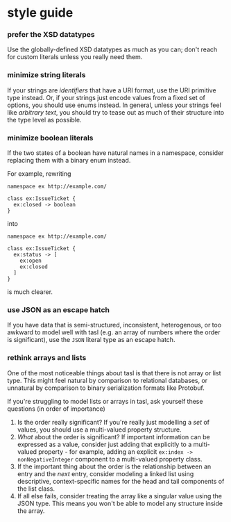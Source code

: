 # style guide

### **prefer the XSD datatypes**

Use the globally-defined XSD datatypes as much as you can; don't reach for custom literals unless you really need them.

### **minimize string literals**

If your strings are _identifiers_ that have a URI format, use the URI primitive type instead. Or, if your strings just encode values from a fixed set of options, you should use enums instead. In general, unless your strings feel like _arbitrary text_, you should try to tease out as much of their structure into the type level as possible.

### **minimize boolean literals**

If the two states of a boolean have natural names in a namespace, consider replacing them with a binary enum instead.

For example, rewriting

```tasl
namespace ex http://example.com/

class ex:IssueTicket {
  ex:closed -> boolean
}
```

into

```tasl
namespace ex http://example.com/

class ex:IssueTicket {
  ex:status -> [
    ex:open
    ex:closed
  ]
}
```

is much clearer.

### **use JSON as an escape hatch**

If you have data that is semi-structured, inconsistent, heterogenous, or too awkward to model well with tasl (e.g. an array of numbers where the order is significant), use the `JSON` literal type as an escape hatch.

### **rethink arrays and lists**

One of the most noticeable things about tasl is that there is not array or list type. This might feel natural by comparison to relational databases, or unnatural by comparison to binary serialization formats like Protobuf.

If you're struggling to model lists or arrays in tasl, ask yourself these questions (in order of importance)

1. Is the order really significant? If you're really just modelling a _set_ of values, you should use a multi-valued property structure.
2. _What_ about the order is significant? If important information can be expressed as a value, consider just adding that explicitly to a multi-valued property - for example, adding an explicit `ex:index -> nonNegativeInteger` component to a multi-valued property class.
3. If the important thing about the order is the relationship between an entry and the _next_ entry, consider modeling a linked list using descriptive, context-specific names for the head and tail components of the list class.
4. If all else fails, consider treating the array like a singular value using the JSON type. This means you won't be able to model any structure inside the array.
